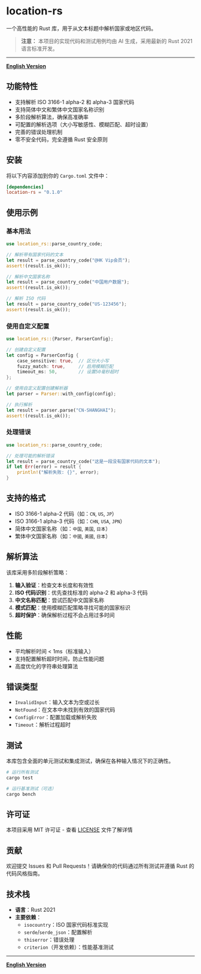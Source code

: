 # location-rs

一个高性能的 Rust 库，用于从文本标题中解析国家或地区代码。

> **注意：** 本项目的实现代码和测试用例均由 AI 生成，采用最新的 Rust 2021 语言标准开发。

---

**[English Version](README.md.en)**

## 功能特性

- 支持解析 ISO 3166-1 alpha-2 和 alpha-3 国家代码
- 支持简体中文和繁体中文国家名称识别
- 多阶段解析算法，确保高准确率
- 可配置的解析选项（大小写敏感性、模糊匹配、超时设置）
- 完善的错误处理机制
- 零不安全代码，完全遵循 Rust 安全原则

## 安装

将以下内容添加到你的 `Cargo.toml` 文件中：

```toml
[dependencies]
location-rs = "0.1.0"
```

## 使用示例

### 基本用法

```rust
use location_rs::parse_country_code;

// 解析带有国家代码的文本
let result = parse_country_code("@HK Vip会员");
assert!(result.is_ok());

// 解析中文国家名称
let result = parse_country_code("中国用户数据");
assert!(result.is_ok());

// 解析 ISO 代码
let result = parse_country_code("US-123456");
assert!(result.is_ok());
```

### 使用自定义配置

```rust
use location_rs::{Parser, ParserConfig};

// 创建自定义配置
let config = ParserConfig {
    case_sensitive: true,  // 区分大小写
    fuzzy_match: true,     // 启用模糊匹配
    timeout_ms: 50,        // 设置50毫秒超时
};

// 使用自定义配置创建解析器
let parser = Parser::with_config(config);

// 执行解析
let result = parser.parse("CN-SHANGHAI");
assert!(result.is_ok());
```

### 处理错误

```rust
use location_rs::parse_country_code;

// 处理可能的解析错误
let result = parse_country_code("这是一段没有国家代码的文本");
if let Err(error) = result {
    println!("解析失败: {}", error);
}
```

## 支持的格式

- ISO 3166-1 alpha-2 代码（如：`CN`, `US`, `JP`）
- ISO 3166-1 alpha-3 代码（如：`CHN`, `USA`, `JPN`）
- 简体中文国家名称（如：`中国`, `美国`, `日本`）
- 繁体中文国家名称（如：`中國`, `美國`, `日本`）

## 解析算法

该库采用多阶段解析策略：

1. **输入验证**：检查文本长度和有效性
2. **ISO 代码识别**：优先查找标准的 alpha-2 和 alpha-3 代码
3. **中文名称匹配**：尝试匹配中文国家名称
4. **模式匹配**：使用模糊匹配策略寻找可能的国家标识
5. **超时保护**：确保解析过程不会占用过多时间

## 性能

- 平均解析时间 < 1ms（标准输入）
- 支持配置解析超时时间，防止性能问题
- 高度优化的字符串处理算法

## 错误类型

- `InvalidInput`：输入文本为空或过长
- `NotFound`：在文本中未找到有效的国家代码
- `ConfigError`：配置加载或解析失败
- `Timeout`：解析过程超时

## 测试

本库包含全面的单元测试和集成测试，确保在各种输入情况下的正确性。

```bash
# 运行所有测试
cargo test

# 运行基准测试（可选）
cargo bench
```

## 许可证

本项目采用 MIT 许可证 - 查看 [LICENSE](LICENSE) 文件了解详情

## 贡献

欢迎提交 Issues 和 Pull Requests！请确保你的代码通过所有测试并遵循 Rust 的代码风格指南。

## 技术栈

- **语言**：Rust 2021
- **主要依赖**：
  - `isocountry`：ISO 国家代码标准实现
  - `serde`/`serde_json`：配置解析
  - `thiserror`：错误处理
  - `criterion`（开发依赖）：性能基准测试

---

**[English Version](README.md.en)**